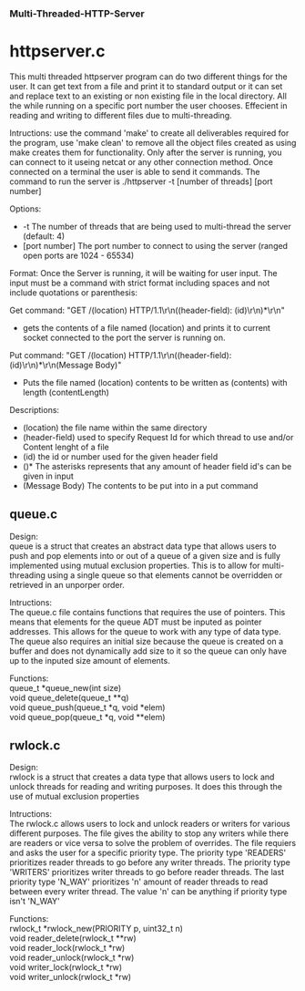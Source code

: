 ### Multi-Threaded-HTTP-Server

# httpserver.c

This multi threaded httpserver program can do two different things for the user.
It can get text from a file and print it to standard output or
it can set and replace text to an existing or non existing file
in the local directory. All the while running on a specific port number
the user chooses. Effecient in reading and writing to different files due
to multi-threading.

Intructions:
use the command 'make' to create all deliverables
required for the program, use 'make clean' to
remove all the object files created as using make
creates them for functionality. Only after the
server is running, you can connect to it useing
netcat or any other connection method. Once connected
on a terminal the user is able to send it commands. 
The command to run
the server is
./httpserver -t [number of threads] [port number]

Options:
-   -t              The number of threads that are being used to multi-thread the server (default: 4)
-   [port number]   The port number to connect to using the server (ranged open ports are 1024 - 65534) 

Format:
Once the Server is running, it will be waiting for
user input. The input must be a command with strict
format including spaces and not include quotations or parenthesis:

Get command: "GET /(location) HTTP/1.1\r\n((header-field): (id)\r\n)*\r\n"
- gets the contents of a file named (location) and prints it to current socket connected to the port the server is running on.

Put command: "GET /(location) HTTP/1.1\r\n((header-field): (id)\r\n)*\r\n(Message Body)"
- Puts the file named (location) contents to be written as (contents) with length (contentLength)

Descriptions:
- (location)			the file name within the same directory
- (header-field)		used to specify Request Id for which thread to use and/or Content lenght of a file
- (id)				    the id or number used for the given header field 
- ()*                   The asterisks represents that any amount of header field id's can be given in input
- (Message Body)        The contents to be put into in a put command

## queue.c

Design:\
queue is a struct that creates an abstract data type that allows 
users to push and pop elements into or out of a queue of a given size 
and is fully implemented using mutual exclusion properties. This is
to allow for multi-threading using a single queue so that elements
cannot be overridden or retrieved in an unporper order.

Intructions:\
The queue.c file contains functions that requires the use of pointers.
This means that elements for the queue ADT must be inputed as pointer
addresses. This allows for the queue to work with any type of data type.
The queue also requires an initial size because the queue is created
on a buffer and does not dynamically add size to it so the queue can
only have up to the inputed size amount of elements.

Functions:\
queue\_t \*queue\_new(int size)\
void queue\_delete(queue\_t \*\*q)\
void queue\_push(queue\_t \*q, void \*elem)\
void queue\_pop(queue\_t \*q, void \*\*elem)

## rwlock.c

Design:\
rwlock is a struct that creates a data type that allows
users to lock and unlock threads for reading and writing purposes.
It does this through the use of mutual exclusion properties

Intructions:\
The rwlock.c allows users to lock and unlock readers or writers for various
different purposes. The file gives the ability to stop any writers while there
are readers or vice versa to solve the problem of overrides. The file requiers
and asks the user for a specific priority type. The priority type 'READERS'
prioritizes reader threads to go before any writer threads. The priority
type 'WRITERS' prioritizes writer threads to go before reader threads. The last
priority type 'N\_WAY' prioritizes 'n' amount of reader threads to read between
every writer thread. The value 'n' can be anything if priority type isn't 'N\_WAY'

Functions:\
rwlock\_t \*rwlock\_new(PRIORITY p, uint32\_t n)\
void reader\_delete(rwlock\_t \*\*rw)\
void reader\_lock(rwlock\_t \*rw)\
void reader\_unlock(rwlock\_t \*rw)\
void writer\_lock(rwlock\_t \*rw)\
void writer\_unlock(rwlock\_t \*rw)

